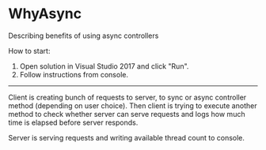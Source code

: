 # WhyAsync
Describing benefits of using async controllers

How to start:
1. Open solution in Visual Studio 2017 and click "Run".
2. Follow instructions from console.

---
Client is creating bunch of requests to server, to sync or async controller method (depending on user choice).
Then client is trying to execute another method to check whether server can serve requests and logs how much time is elapsed before server responds.

Server is serving requests and writing available thread count to console.


